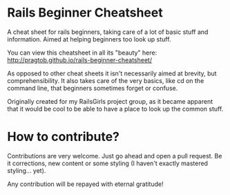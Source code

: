 Rails Beginner Cheatsheet
=========================

A cheat sheet for rails beginners, taking care of a lot of basic stuff and information. Aimed at helping beginners too look up stuff.

You can view this cheatsheet in all its "beauty" here: http://pragtob.github.io/rails-beginner-cheatsheet/

As opposed to other cheat sheets it isn't necessarily aimed at brevity, but comprehensibility. It also takes care of the very basics, like cd on the command line, that beginners sometimes forget or confuse.

Originally created for my RailsGirls project group, as it became apparent that it would be cool to be able to have a place to look up the common stuff.

How to contribute?
==================
Contributions are very welcome. Just go ahead and open a pull request. Be it corrections, new content or some styling (I haven't exactly mastered styling... yet).

Any contribution will be repayed with eternal gratitude!
